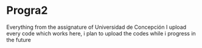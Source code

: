 # Progra2
Everything from the assignature of Universidad de Concepción
I upload every code which works here, i plan to upload the codes while i progress in the future
